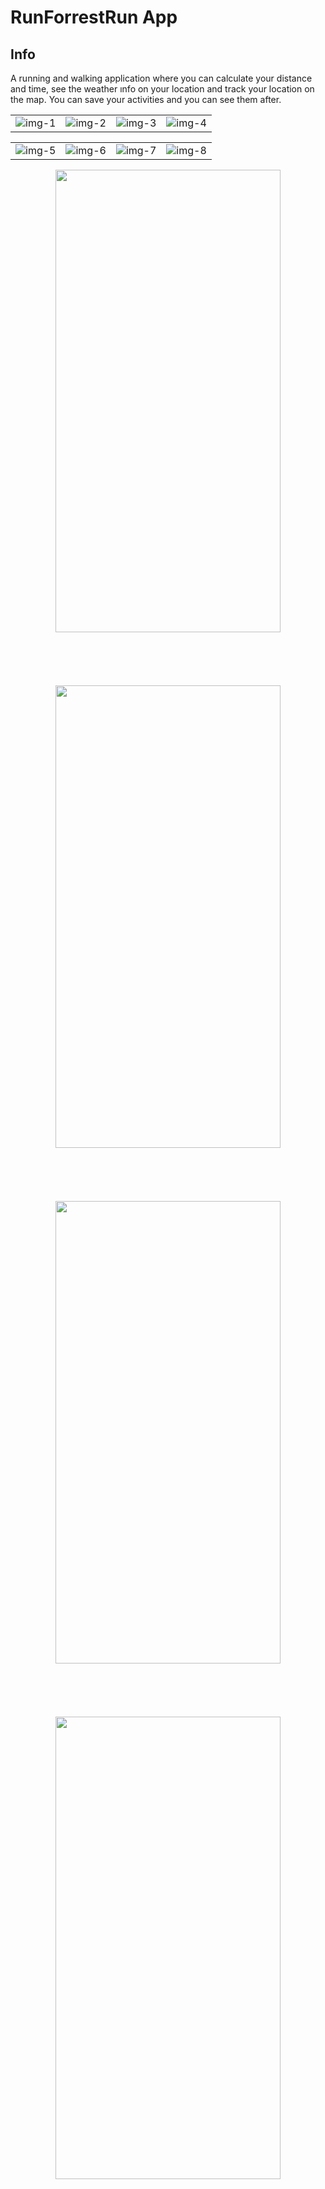 # RunForrestRun App

## Info

A running and walking application where you can calculate your distance and time, see the weather ınfo on your location and track your location on the map. You can save your activities and you can see them after. 

|                             |                             |                             |                             |                       
| :-------------------------: | :-------------------------: | :-------------------------: | :-------------------------: | 
| ![img-1](src/assets/project-images/1.png '1') | ![img-2](src/assets/project-images/2.png '2') | ![img-3](src/assets/project-images/3.png '3') | ![img-4](src/assets/project-images/4.png '4') 

|                             |                             |                             |                             |                            
| :-------------------------: | :-------------------------: | :-------------------------: | :-------------------------: | 
| ![img-5](src/assets/project-images/5.png '1')| ![img-6](src/assets/project-images/6.png '2') | ![img-7](src/assets/project-images/7.png '3') | ![img-8](src/assets/project-images/8.png '4') | 

<p align="center">
  <img src="src/assets/gifs/gif1.gif" width="360" height="740" >
  <br/>
  <br/>
  <br/>
  <br/>
  <br/>
  <br/>
  <img src="src/assets/gifs/gif2.gif" width="360" height="740" >
  <br/>
  <br/>
  <br/>
  <br/>
  <br/>
  <br/>
  <img src="src/assets/gifs/gif3.gif" width="360" height="740" >
  <br/>
  <br/>
  <br/>
  <br/>
  <br/>
  <br/>
  <img src="src/assets/gifs/gif4.gif" width="360" height="740" >
</p>
